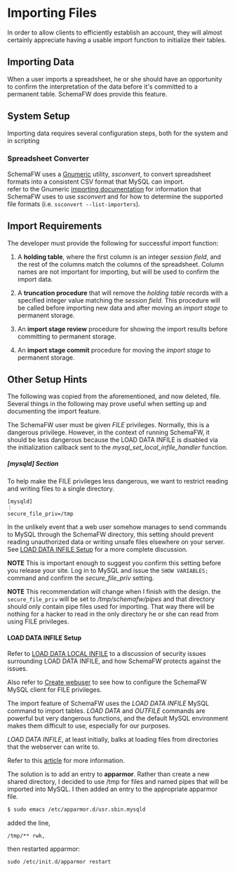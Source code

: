 # Importing Files

In order to allow clients to efficiently establish an account, they will almost
certainly appreciate having a usable import function to initialize their tables.

## Importing Data

When a user imports a spreadsheet, he or she should have an opportunity
to confirm the interpretation of the data before it's committed to
a permanent table.  SchemaFW does provide this feature.

## System Setup

Importing data requires several configuration steps, both for the system
and in scripting

### Spreadsheet Converter

SchemaFW uses a [Gnumeric](www.gnumeric.org) utility, _ssconvert_, to convert
spreadsheet formats into a consistent CSV format that MySQL can import.  
refer to the Gnumeric [importing documentation](https://help.gnome.org/users/gnumeric/stable/gnumeric.html#sect-files-ssconvert)
for information that SchemaFW uses to use _ssconvert_ and for how to determine
the supported file formats (i.e. `ssconvert --list-importers`).

## Import Requirements

The developer must provide the following for successful import function:

1. A __holding table__, where the first column is an integer  _session field_,
   and the rest of the columns match the columns of the spreadsheet.  Column
   names are not important for importing, but will be used to confirm the
   import data.

1. A __truncation procedure__ that will remove the _holding table_ records
   with a specified integer value matching the _session field_.  This
   procedure will be called before importing new data and after moving
   an _import stage_ to permanent storage.

1. An __import stage review__ procedure for showing the import results before
   committing to permanent storage.

1. An __import stage commit__ procedure for moving the _import stage_ to
   permanent storage.

## Other Setup Hints

The following was copied from the aforementioned, and now deleted, file.
Several things in the following may prove useful when setting up and documenting
the import feature.

The SchemaFW user must be given _FILE_ privileges.  Normally, this is a dangerous
privilege.  However, in the context of running SchemaFW, it should be less
dangerous because the LOAD DATA INFILE is disabled via the initialization callback
sent to the _mysql_set_local_infile_handler_ function.  

##### [mysqld] Section

To help make the FILE privileges less dangerous, we want to restrict
reading and writing files to a single directory.

~~~
[mysqld]
⋮
secure_file_priv=/tmp
~~~

In the unlikely event that a web user somehow manages to send commands
to MySQL through the SchemaFW directory, this setting should prevent
reading unauthorized data or writing unsafe files elsewhere on your
server.  See [LOAD DATA INFILE Setup](#load-data-infile-setup) for
a more complete discussion.

**NOTE** This is important enough to suggest you confirm this setting
before you release your site.  Log in to MySQL and issue the
`SHOW VARIABLES;` command and confirm the _secure_file_priv_ setting.

**NOTE** This recommendation will change when I finish with the design.
the `secure_file_priv` will be set to _/tmp/schemafw/pipes_ and that
directory should only contain pipe files used for importing.  That way
there will be nothing for a hacker to read in the only directory he or
she can read from using FILE privileges.


#### LOAD DATA INFILE Setup

Refer to [LOAD DATA LOCAL INFILE](LoadDataLocalInfile.md) to a discussion
of security issues surrounding LOAD DATA INFILE, and how SchemaFW
protects against the issues.

Also refer to [Create webuser](CreateWebUser.md) to see how to configure
the SchemaFW MySQL client for FILE privileges.

The import feature of SchemaFW uses the _LOAD DATA INFILE_ MySQL
command to import tables.  _LOAD DATA_ and _OUTFILE_ commands are
powerful but very dangerous functions, and the default MySQL
environment makes them difficult to use, especially for our
purposes.


_LOAD DATA INFILE_, at least initially,
balks at loading files from directories that the webserver can
write to.

Refer to this [article](http://ubuntuforums.org/showthread.php?t=822084)
for more information.

The solution is to add an entry to __apparmor__.  Rather than create
a new shared directory, I decided to use /tmp for files and named pipes
that will be imported into MySQL.  I then added an entry to the
appropriate apparmor file.

``` sh
$ sudo emacs /etc/apparmor.d/usr.sbin.mysqld
```

added the line,

~~~
/tmp/** rwk,
~~~

then restarted apparmor:

~~~
sudo /etc/init.d/apparmor restart
~~~


